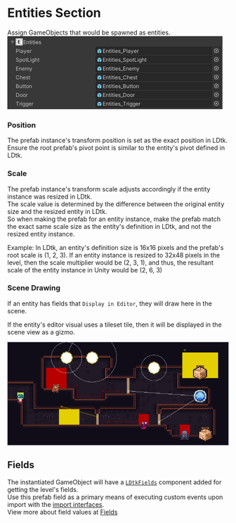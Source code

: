 # Entities Section

Assign GameObjects that would be spawned as entities.  
![Section](../../images/img_unity_Entities.png)

### Position
The prefab instance's transform position is set as the exact position in LDtk.  
Ensure the root prefab's pivot point is similar to the entity's pivot defined in LDtk.

### Scale
The prefab instance's transform scale adjusts accordingly if the entity instance was resized in LDtk.  
The scale value is determined by the difference between the original entity size and the resized entity in LDtk.  
So when making the prefab for an entity instance, make the prefab match the exact same scale size as the entity's definition in LDtk, and not the resized entity instance.  

Example: In LDtk, an entity's definition size is 16x16 pixels and the prefab's root scale is (1, 2, 3). 
If an entity instance is resized to 32x48 pixels in the level, then the scale multiplier would be (2, 3, 1), and thus, the resultant scale of the entity instance in Unity would be (2, 6, 3)

### Scene Drawing
If an entity has fields that `Display in Editor`, they will draw here in the scene.

If the entity's editor visual uses a tileset tile, then it will be displayed in the scene view as a gizmo.

![Section](../../images/img_Unity_SceneDrawers.png)

## Fields
The instantiated GameObject will have a [`LDtkFields`]() component added for getting the level's fields.  
Use this prefab field as a primary means of executing custom events upon import with the [import interfaces]().  
View more about field values at [Fields](../Topics/Fields.md)

